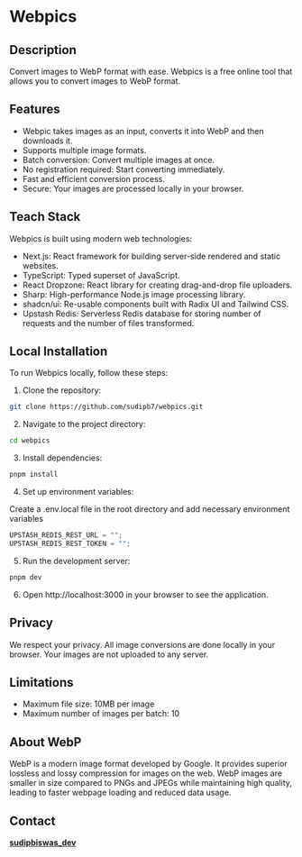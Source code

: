 # Webpics

## Description

Convert images to WebP format with ease. Webpics is a free online tool that allows you to convert images to WebP format.

## Features

- Webpic takes images as an input, converts it into WebP and then downloads it.
- Supports multiple image formats.
- Batch conversion: Convert multiple images at once.
- No registration required: Start converting immediately.
- Fast and efficient conversion process.
- Secure: Your images are processed locally in your browser.

## Teach Stack

Webpics is built using modern web technologies:

- Next.js: React framework for building server-side rendered and static websites.
- TypeScript: Typed superset of JavaScript.
- React Dropzone: React library for creating drag-and-drop file uploaders.
- Sharp: High-performance Node.js image processing library.
- shadcn/ui: Re-usable components built with Radix UI and Tailwind CSS.
- Upstash Redis: Serverless Redis database for storing number of requests and the number of files transformed.

## Local Installation

To run Webpics locally, follow these steps:

1. Clone the repository:

```bash
git clone https://github.com/sudipb7/webpics.git
```

2. Navigate to the project directory:

```bash
cd webpics
```

3. Install dependencies:

```bash
pnpm install
```

4. Set up environment variables:

Create a .env.local file in the root directory and add necessary environment variables

```js
UPSTASH_REDIS_REST_URL = "";
UPSTASH_REDIS_REST_TOKEN = "";
```

5. Run the development server:

```bash
pnpm dev
```

6. Open http://localhost:3000 in your browser to see the application.

## Privacy

We respect your privacy. All image conversions are done locally in your browser. Your images are not uploaded to any server.

## Limitations

- Maximum file size: 10MB per image
- Maximum number of images per batch: 10

## About WebP

WebP is a modern image format developed by Google. It provides superior lossless and lossy compression for images on the web. WebP images are smaller in size compared to PNGs and JPEGs while maintaining high quality, leading to faster webpage loading and reduced data usage.

## Contact

**[sudipbiswas_dev](https://x.com/sudipbiswas_dev)**
